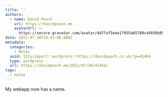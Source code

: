 ```yaml
---
title: ''
authors:
  - name: David Peach
    url: https://davidpeach.me
    avatarUrl: >-
      https://secure.gravatar.com/avatar/4d7faf5eee1f055a85788c44936b8995eaab6dfb004e7854ec747ccb272e91ee?s=96&d=mm&r=g
date: 2012-07-30T18:43:00.000Z
metadata:
  categories:
    - Notes
  uuid: 11ty/import::wordpress::https://davidpeach.co.uk/?p=41464
  type: wordpress
  url: https://davidpeach.me/2012/07/30/41464/
tags:
  - notes
---
```

My webapp now has a name.